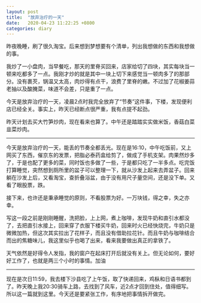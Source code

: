 ```yaml
---
layout: post
title:  "放弃治疗的一天"
date:   2020-04-23 11:22:25 +0800
categories: diary
---
```


昨夜晚睡，刷了很久淘宝。后来想到梦想要有个清单，列出我想做的东西和我想做的事。

我炒了一小盘肉，当早餐吃，那天的里脊买回来，店家给切了四块，其实每块当一顿来吃都多了一点。我刚才炒的就是其中一块上切下来感觉当一顿肉多了的那部分。没有裹芡，锅温又太高，肉炒得有点干，浪费了里脊的嫩。不过加了花椒姜蒜老抽以及酸腌菜，味道不会差，只是重了一点。

今天是放弃治疗的一天，凌晨2点时我完全放弃了“节奏”这件事，下楼，发现便利店已经全关。事实上，昨天已经断点很严重，我有点提不起劲。

昨天计划去买大竹笋炒肉，现在看来也算了。中午还是踏踏实实做米饭，香菇白菜韭菜炒肉。

----

今天是放弃治疗的一天，能丢的节奏全都丢光。现在是16:10，中午吃饭前，又上网买了东西，催京东的发票，把脂必泰药盒给剪了，做成了手机支架。肉果然炒多了，于是也配了更多的菜，同时饭也多做了一些，于是都只吃了一半多点。吃完饭打算睡觉，突然想到厕所里的盆子可以整理一下，就从沙发上起来去弄盆子。回来躺在沙发上后，又看淘宝，查折叠浴盆，由于没有用尺子量空间，还是没下单。又看了眼股票，跌。

接下来，也许还是秉承睡觉的原则，不看股票为好。一万块钱，得之幸，失之亦幸。

写这一段之前是刚刚睡醒，洗把脸，上上网，煮上咖啡，发现牛奶和直引水都没了，去把直引水接上，回来穿了衣服下楼买牛奶，回来时火已经快烧完，牛奶只是微微加热，但这次其实拉出了花样子，而且没有借助拉花针。而且牛奶与咖啡结合而出的焦糖味儿，我这里似乎也喝了出来，看来我要做出真正的拿铁了。

天气依然是好得令人发指，我的窗户在起床打开后就没有关上。但无论如何，要好好工作了，也就是两三个小时的事情。加油

----

现在是次日11:59，我去楼下沙县吃了上午饭，取了快递回来，鸡枞和日语书都到了。昨天晚上我20:30骑车上路，去找到了风车，近2点才回到住处，值得细写。所以这一篇就到这里。今天还是要紧张工作，有序地把事情拆开做完。
